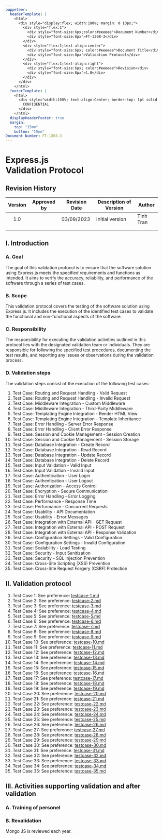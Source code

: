 ```yaml
---
puppeteer:
  headerTemplate: |
    <html>
      <div style="display:flex; width:100%; margin: 0 10px;">
        <div style="flex:1">
          <div style="font-size:6px;color:#eeeeee">Document Number</div>
          <div style="font-size:8px">FT-1308-3</div>
        </div>
        <div style="flex:1;text-align:center">
          <div style="font-size:6px; color:#eeeeee">Document Title</div>
          <div style="font-size:8px">Validation Protocol</div>
        </div>
        <div style="flex:1;text-align:right">
          <div style="font-size:6px; color:#eeeeee">Revision</div>
          <div style="font-size:8px">1.0</div>
        </div>
      </div>
    </html>
  footerTemplate: |
    <html>
      <div style="width:100%; text-align:Center; border-top: 1pt solid #eeeeee; margin: 0 20px -10px 0; font-size: 8pt; color: #000000">
        CONFIDENTIAL
      </div>
    </html>
  displayHeaderFooter: true
  margin:
    top: "15mm"
    bottom: "15mm"
Document Number: FT-1308-3
---
```


# Express.js<br/>Validation Protocol

## Revision History

| Version | Approved by | Revision Date | Description of Version | Author |
| :-----: | ----------- | ------------- | ---------------------- | ------ |
|   1.0   |             | 03/09/2023    | Initial version        | Tinh Tran       |
|         |             |               |                        |        |
|         |             |               |                        |        |

<!-- pagebreak -->

## I. Introduction

### A. Goal

The goal of this validation protocol is to ensure that the software solution using Express.js meets the specified requirements and functions as intended. It aims to verify the accuracy, reliability, and performance of the software through a series of test cases.

### B. Scope

This validation protocol covers the testing of the software solution using Express.js. It includes the execution of the identified test cases to validate the functional and non-functional aspects of the software.

### C. Responsibility

The responsibility for executing the validation activities outlined in this protocol lies with the designated validation team or individuals. They are responsible for following the specified test procedures, documenting the test results, and reporting any issues or observations during the validation process.

### D. Validation steps

The validation steps consist of the execution of the following test cases:

1. Test Case: Routing and Request Handling - Valid Request
2. Test Case: Routing and Request Handling - Invalid Request
3. Test Case: Middleware Integration - Custom Middleware
4. Test Case: Middleware Integration - Third-Party Middleware
5. Test Case: Templating Engine Integration - Render HTML View
6. Test Case: Templating Engine Integration - Template Inheritance
7. Test Case: Error Handling - Server Error Response
8. Test Case: Error Handling - Client Error Response
9. Test Case: Session and Cookie Management - Session Creation
10. Test Case: Session and Cookie Management - Session Storage
11. Test Case: Database Integration - Create Record
12. Test Case: Database Integration - Read Record
13. Test Case: Database Integration - Update Record
14. Test Case: Database Integration - Delete Record
15. Test Case: Input Validation - Valid Input
16. Test Case: Input Validation - Invalid Input
17. Test Case: Authentication - User Login
18. Test Case: Authentication - User Logout
19. Test Case: Authorization - Access Control
20. Test Case: Encryption - Secure Communication
21. Test Case: Error Handling - Error Logging
22. Test Case: Performance - Response Time
23. Test Case: Performance - Concurrent Requests
24. Test Case: Usability - API Documentation
25. Test Case: Usability - Error Messages
26. Test Case: Integration with External API - GET Request
27. Test Case: Integration with External API - POST Request
28. Test Case: Integration with External API - Response Validation
29. Test Case: Configuration Settings - Valid Configuration
30. Test Case: Configuration Settings - Invalid Configuration
31. Test Case: Scalability - Load Testing
32. Test Case: Security - Input Sanitization
33. Test Case: Security - SQL Injection Prevention
34. Test Case: Cross-Site Scripting (XSS) Prevention
35. Test Case: Cross-Site Request Forgery (CSRF) Protection

<!-- pagebreak -->

## II. Validation protocol

1. Test Case 1: See preference: [testcase-1.md](https://itrvn.sharepoint.com/:t:/s/CNGTYCPHNITRVN-BackendTeam/EarB9IWKVEpFqfjXH88VwikBEHx7_vWfGZgAnfBdg8w9wA?e=9yhee2)
2. Test Case 2: See preference: [testcase-2.md](https://itrvn.sharepoint.com/:t:/s/CNGTYCPHNITRVN-BackendTeam/Eb5h7e_MFMhLvw4GwZvwSnoBkk4936rl-ens8hXmgrXTkw?e=bgJK2H)
3. Test Case 3: See preference: [testcase-3.md](https://itrvn.sharepoint.com/:t:/s/CNGTYCPHNITRVN-BackendTeam/ER-Ds2xmyyVIlifwH8wkZA8BgULai5c8HB287pBhzVQbfw?e=5UGRYq)
4. Test Case 4: See preference: [testcase-4.md](https://itrvn.sharepoint.com/:t:/s/CNGTYCPHNITRVN-BackendTeam/EaJxvrrzgelNhScAXVPMVhwBzse-ekqyMj7hwCB6ws4T-g?e=EBxB3r)
5. Test Case 5: See preference: [testcase-5.md](https://itrvn.sharepoint.com/:t:/s/CNGTYCPHNITRVN-BackendTeam/EYmJAhw1YK5LkoLjeTp3ZscBSd7J4v2TPi-8BBbxhQxt_w?e=oOuGkP)
6. Test Case 6: See preference: [testcase-6.md](https://itrvn.sharepoint.com/:t:/s/CNGTYCPHNITRVN-BackendTeam/EUnckncLO1BCspF0xhdbJf4BEeFYCqZaYQ16vLI7rofdnQ?e=xTohj3)
7. Test Case 7: See preference: [testcase-7.md](https://itrvn.sharepoint.com/:t:/s/CNGTYCPHNITRVN-BackendTeam/ESV1cBktS85MojOfSnPbEjsBXEKEsMFECZfu2LIR3Opbjw?e=LmGRe7)
8. Test Case 8: See preference: [testcase-8.md](https://itrvn.sharepoint.com/:t:/s/CNGTYCPHNITRVN-BackendTeam/EY5x7ZxVsyZPuFFDylgxUl0BS3hCEm40MPipFd8dFvolMQ?e=LqsNDc)
9. Test Case 9: See preference: [testcase-9.md](https://itrvn.sharepoint.com/:t:/s/CNGTYCPHNITRVN-BackendTeam/ETkXSysTS0RJg0398a2HGdoBGYAXdQKdV49VWrr6AlZPwA?e=S6e70H)
10. Test Case 10: See preference: [testcase-10.md](https://itrvn.sharepoint.com/:t:/s/CNGTYCPHNITRVN-BackendTeam/Ebstup_TF-JHqzY_1cJ5QjYBrXABxhXxz5VQa1eOnPVutw?e=TYOCt5)
11. Test Case 11: See preference: [testcase-11.md](https://itrvn.sharepoint.com/:t:/s/CNGTYCPHNITRVN-BackendTeam/Ee0kvr6IDKhNmJj8bsj2Uw0B8ukqSg_Cvi77ze-rjuvNvw?e=mcW5i8)
12. Test Case 12: See preference: [testcase-12.md](https://itrvn.sharepoint.com/:t:/s/CNGTYCPHNITRVN-BackendTeam/EVhKZfuq33lPlPu7YtTrn7QBTayoDh-Xue5-zQ-1HZyIQQ?e=Xv70NU)
13. Test Case 13: See preference: [testcase-13.md](https://itrvn.sharepoint.com/:t:/s/CNGTYCPHNITRVN-BackendTeam/EfftUqxjMR9Ps4MW_muTpccB5y2vx4Fyy4rt2iHY6LqQbQ?e=t4PW2W)
14. Test Case 14: See preference: [testcase-14.md](https://itrvn.sharepoint.com/:t:/s/CNGTYCPHNITRVN-BackendTeam/EfWGHVqNIv1IpbeA85rEK64BF9IGIqGPiYwPU9Ltxtf0eA?e=5GcvOu)
15. Test Case 15: See preference: [testcase-15.md](https://itrvn.sharepoint.com/:t:/s/CNGTYCPHNITRVN-BackendTeam/EVyYjhIGnzRMg6CwKtlcfjABnhLYnBbhyfkabrs6DRzbeQ?e=fshTTS)
16. Test Case 16: See preference: [testcase-16.md](https://itrvn.sharepoint.com/:t:/s/CNGTYCPHNITRVN-BackendTeam/ETmWqgElRLlBrz4HDH2eEqMBfJ-__cUepAVuAQVtR-dJEQ?e=Qvcb9O)
17. Test Case 17: See preference: [testcase-17.md](https://itrvn.sharepoint.com/:t:/s/CNGTYCPHNITRVN-BackendTeam/ETJHgviXgEVLlSKbskHWh1kBIxXbn8B9-HHvqtI3H980WQ?e=fDZJVW)
18. Test Case 18: See preference: [testcase-18.md](https://itrvn.sharepoint.com/:t:/s/CNGTYCPHNITRVN-BackendTeam/EaqLhQAGIXxJidExcNnSIicBltbbvAHZviycyXOUyxbYeQ?e=p1EIrZ)
19. Test Case 19: See preference: [testcase-19.md](https://itrvn.sharepoint.com/:t:/s/CNGTYCPHNITRVN-BackendTeam/EaEVLIfYRDpDiThY86I9BMgB1dPCgX5Ox2Nfg4Kp7IZptQ?e=TkLC3o)
20. Test Case 20: See preference: [testcase-20.md](https://itrvn.sharepoint.com/:t:/s/CNGTYCPHNITRVN-BackendTeam/EbA37Bz0-bFAgeqV4RPwqOIBumQKTQmlyQvMSA--TNuJMw?e=m3yi52)
21. Test Case 21: See preference: [testcase-21.md](https://itrvn.sharepoint.com/:t:/s/CNGTYCPHNITRVN-BackendTeam/EXypHeIub2FMnELab3BvdVoB9vAQQiQcOuq5Eq3qyNX5-A?e=HUrO6k)
22. Test Case 22: See preference: [testcase-22.md](https://itrvn.sharepoint.com/:t:/s/CNGTYCPHNITRVN-BackendTeam/EbknbukBTGpKpn8EV0xiAugB6aJxBgGx_7GDcZIKVgQyDw?e=pjrqDa)
23. Test Case 23: See preference: [testcase-23.md](https://itrvn.sharepoint.com/:t:/s/CNGTYCPHNITRVN-BackendTeam/EVgytpj1p6dLnWjA9GL4olMB2-3XY76dPYowExH_FAzeUg?e=ZoGgAN)
24. Test Case 24: See preference: [testcase-24.md](https://itrvn.sharepoint.com/:t:/s/CNGTYCPHNITRVN-BackendTeam/EQEq6SM3DWlLoQGyYXZoUZQBM25I_n_a1jFo8YGF1F79hQ?e=1CSRQr)
25. Test Case 25: See preference: [testcase-25.md](https://itrvn.sharepoint.com/:t:/s/CNGTYCPHNITRVN-BackendTeam/ETwyAoM5-99Ki0Hm9XYRoFcBoSAGRiOg9bxrk4c_ZDJ0cw?e=aAe2cu)
26. Test Case 26: See preference: [testcase-26.md](https://itrvn.sharepoint.com/:t:/s/CNGTYCPHNITRVN-BackendTeam/EdzLpCIwkcdOggq_FrUcMCIBbjOZnAJqafHiGYbWH4cnKA?e=1RgyMg)
27. Test Case 27: See preference: [testcase-27.md](https://itrvn.sharepoint.com/:t:/s/CNGTYCPHNITRVN-BackendTeam/EaufYzzDb6RFkYAUWMs7JKoBE0TgG2KNienhBsJsMpwIBA?e=UfPRrW)
28. Test Case 28: See preference: [testcase-28.md](https://itrvn.sharepoint.com/:t:/s/CNGTYCPHNITRVN-BackendTeam/EZI43Djum8hBo1e--88GS9QBk_K6IG1vOAgwLFdftbRwUg?e=kmDB9m)
29. Test Case 29: See preference: [testcase-29.md](https://itrvn.sharepoint.com/:t:/s/CNGTYCPHNITRVN-BackendTeam/EVHqPcpI9w1Br2MnSHibpZwBkO7csbwtHCD_HdXEFAxz_A?e=JlJP0V)
30. Test Case 30: See preference: [testcase-30.md](https://itrvn.sharepoint.com/:t:/s/CNGTYCPHNITRVN-BackendTeam/ERfFIvCehYlOhWf_4cG7OGcBOIajrWQeBSreGD4nYl9Kcg?e=SVZDkP)
31. Test Case 31: See preference: [testcase-31.md](https://itrvn.sharepoint.com/:t:/s/CNGTYCPHNITRVN-BackendTeam/EYAFaozEP9RMnb5tQHPMyU4BkVZzaNMaULcc7GpGAwafUQ?e=QbfFHO)
32. Test Case 32: See preference: [testcase-32.md](https://itrvn.sharepoint.com/:t:/s/CNGTYCPHNITRVN-BackendTeam/EXhL-mKqSjFPvCyehedu_7oBawAgNrEo6rM5GoBAWPIK9Q?e=qDUgxi)
33. Test Case 33: See preference: [testcase-33.md](https://itrvn.sharepoint.com/:t:/s/CNGTYCPHNITRVN-BackendTeam/EXD-9lz8AH5OjkPWdhDwD0oB3tW-OCiH9RwRWx_bwKQt_w?e=hSKgBi)
34. Test Case 34: See preference: [testcase-34.md](https://itrvn.sharepoint.com/:t:/s/CNGTYCPHNITRVN-BackendTeam/EYNweDsM3FlOl3cSIHkc6NAB4hWZVDX2-dLWah2JHaPmtQ?e=Uw54cA)
35. Test Case 35: See preference: [testcase-35.md](https://itrvn.sharepoint.com/:t:/s/CNGTYCPHNITRVN-BackendTeam/EZv6lsSVEuhDozs1L5oW4AYBmsZGADR3YNJFcyZvEklOKA?e=oSkqjk)

<!-- pagebreak -->

## III. Activities supporting validation and after validation

### A. Training of personel

### B. Revalidation

Mongo JS is reviewed each year.
